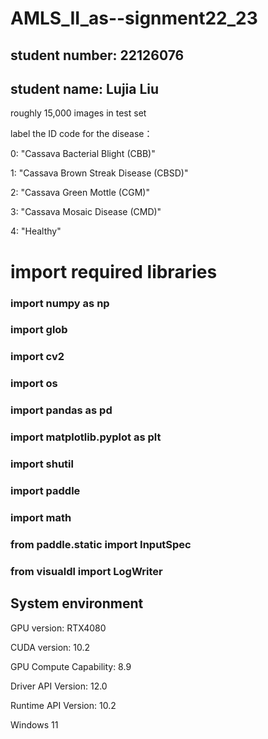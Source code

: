 # AMLS_II_as--signment22_23

## student number: 22126076
## student name: Lujia Liu

roughly 15,000 images in test set

label the ID code for the disease：

0: "Cassava Bacterial Blight (CBB)"

1: "Cassava Brown Streak Disease (CBSD)"

2: "Cassava Green Mottle (CGM)"

3: "Cassava Mosaic Disease (CMD)"

4: "Healthy"

# import required libraries

### import numpy as np

### import glob

### import cv2

### import os

### import pandas as pd

### import matplotlib.pyplot as plt

### import shutil

### import paddle

### import math

### from paddle.static import InputSpec

### from visualdl import LogWriter


## System environment 

GPU version: RTX4080

CUDA version: 10.2

GPU Compute Capability: 8.9 

Driver API Version: 12.0

Runtime API Version: 10.2

Windows 11

